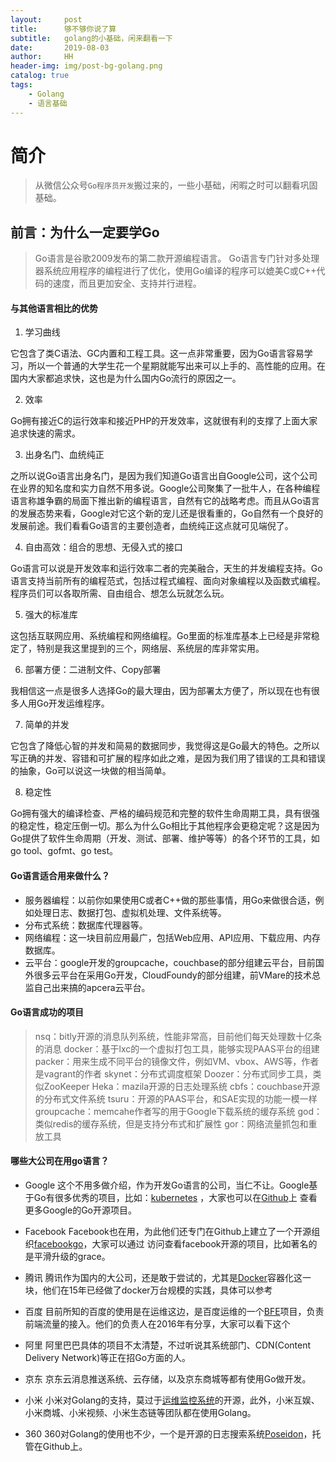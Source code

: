 ```yaml
---
layout:     post
title:      够不够你说了算
subtitle:   golang的小基础，闲来翻看一下
date:       2019-08-03
author:     HH
header-img: img/post-bg-golang.png
catalog: true
tags:
    - Golang
    - 语言基础
---
```


# 简介

> 从微信公众号`Go程序员开发`搬过来的，一些小基础，闲暇之时可以翻看巩固基础。

## 前言：为什么一定要学Go

>Go语言是谷歌2009发布的第二款开源编程语言。
>Go语言专门针对多处理器系统应用程序的编程进行了优化，使用Go编译的程序可以媲美C或C++代码的速度，而且更加安全、支持并行进程。

#### 与其他语言相比的优势

1. 学习曲线

它包含了类C语法、GC内置和工程工具。这一点非常重要，因为Go语言容易学习，所以一个普通的大学生花一个星期就能写出来可以上手的、高性能的应用。在国内大家都追求快，这也是为什么国内Go流行的原因之一。

2. 效率

Go拥有接近C的运行效率和接近PHP的开发效率，这就很有利的支撑了上面大家追求快速的需求。

3. 出身名门、血统纯正

之所以说Go语言出身名门，是因为我们知道Go语言出自Google公司，这个公司在业界的知名度和实力自然不用多说。Google公司聚集了一批牛人，在各种编程语言称雄争霸的局面下推出新的编程语言，自然有它的战略考虑。而且从Go语言的发展态势来看，Google对它这个新的宠儿还是很看重的，Go自然有一个良好的发展前途。我们看看Go语言的主要创造者，血统纯正这点就可见端倪了。

4. 自由高效：组合的思想、无侵入式的接口

Go语言可以说是开发效率和运行效率二者的完美融合，天生的并发编程支持。Go语言支持当前所有的编程范式，包括过程式编程、面向对象编程以及函数式编程。程序员们可以各取所需、自由组合、想怎么玩就怎么玩。

5. 强大的标准库

这包括互联网应用、系统编程和网络编程。Go里面的标准库基本上已经是非常稳定了，特别是我这里提到的三个，网络层、系统层的库非常实用。

6. 部署方便：二进制文件、Copy部署

我相信这一点是很多人选择Go的最大理由，因为部署太方便了，所以现在也有很多人用Go开发运维程序。

7. 简单的并发

它包含了降低心智的并发和简易的数据同步，我觉得这是Go最大的特色。之所以写正确的并发、容错和可扩展的程序如此之难，是因为我们用了错误的工具和错误的抽象，Go可以说这一块做的相当简单。

8. 稳定性

Go拥有强大的编译检查、严格的编码规范和完整的软件生命周期工具，具有很强的稳定性，稳定压倒一切。那么为什么Go相比于其他程序会更稳定呢？这是因为Go提供了软件生命周期（开发、测试、部署、维护等等）的各个环节的工具，如go tool、gofmt、go test。

#### Go语言适合用来做什么？

- 服务器编程：以前你如果使用C或者C++做的那些事情，用Go来做很合适，例如处理日志、数据打包、虚拟机处理、文件系统等。
- 分布式系统：数据库代理器等。
- 网络编程：这一块目前应用最广，包括Web应用、API应用、下载应用、内存数据库。
- 云平台：google开发的groupcache，couchbase的部分组建云平台，目前国外很多云平台在采用Go开发，CloudFoundy的部分组建，前VMare的技术总监自己出来搞的apcera云平台。

#### Go语言成功的项目

>nsq：bitly开源的消息队列系统，性能非常高，目前他们每天处理数十亿条的消息
>docker：基于lxc的一个虚拟打包工具，能够实现PAAS平台的组建
>packer：用来生成不同平台的镜像文件，例如VM、vbox、AWS等，作者是vagrant的作者
>skynet：分布式调度框架
>Doozer：分布式同步工具，类似ZooKeeper
>Heka：mazila开源的日志处理系统
>cbfs：couchbase开源的分布式文件系统
>tsuru：开源的PAAS平台，和SAE实现的功能一模一样
>groupcache：memcahe作者写的用于Google下载系统的缓存系统
>god：类似redis的缓存系统，但是支持分布式和扩展性
>gor：网络流量抓包和重放工具

#### 哪些大公司在用go语言？

- Google
  这个不用多做介绍，作为开发Go语言的公司，当仁不让。Google基于Go有很多优秀的项目，比如：[kubernetes](https://github.com/kubernetes/kubernetes)  ，大家也可以在[Github](https://github.com/google/)上  查看更多Google的Go开源项目。

- Facebook
  Facebook也在用，为此他们还专门在Github上建立了一个开源组织[facebookgo](https://github.com/facebookgo)，大家可以通过  访问查看facebook开源的项目，比如著名的是平滑升级的grace。

- 腾讯
  腾讯作为国内的大公司，还是敢于尝试的，尤其是[Docker](http://www.infoq.com/cn/articles/tencent-millions-scale-docker-application-practice)容器化这一块，他们在15年已经做了docker万台规模的实践，具体可以参考

- 百度
  目前所知的百度的使用是在运维这边，是百度运维的一个[BFE](http://www.infoq.com/cn/presentations/application-of-golang-in-baidu-frontend)项目，负责前端流量的接入。他们的负责人在2016年有分享，大家可以看下这个

- 阿里
  阿里巴巴具体的项目不太清楚，不过听说其系统部门、CDN(Content Delivery Network)等正在招Go方面的人。

- 京东
  京东云消息推送系统、云存储，以及京东商城等都有使用Go做开发。

- 小米
  小米对Golang的支持，莫过于[运维监控系统](http://open-falcon.com/)的开源，此外，小米互娱、小米商城、小米视频、小米生态链等团队都在使用Golang。

- 360
  360对Golang的使用也不少，一个是开源的日志搜索系统[Poseidon](https://github.com/Qihoo360/poseidon)，托管在Github上。